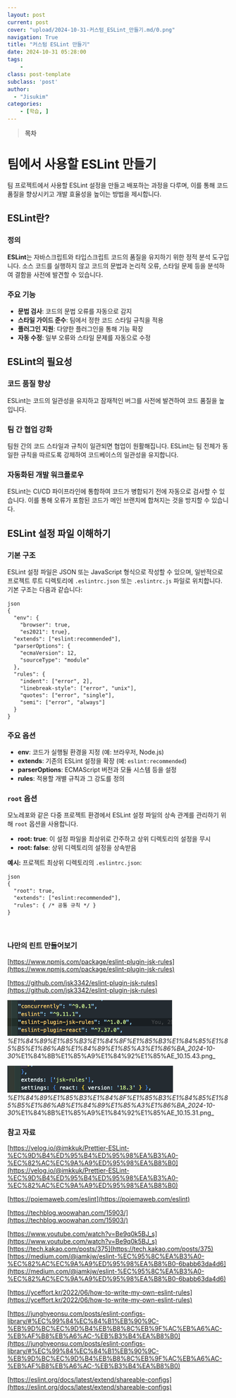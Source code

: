 ```yaml
---
layout: post
current: post
cover: "upload/2024-10-31-커스텀_ESLint_만들기.md/0.png"
navigation: True
title: "커스텀 ESLint 만들기"
date: 2024-10-31 05:28:00
tags:
    - 
class: post-template
subclass: 'post'
author: 
  - "Jisukim"
categories:
    - [학습, ]
---
```


> **목차**


# 팀에서 사용할 ESLint 만들기


 팀 프로젝트에서 사용할 ESLint 설정을 만들고 배포하는 과정을 다루며, 이를 통해 코드 품질을 향상시키고 개발 효율성을 높이는 방법을 제시합니다.


## ESLint란?


### 정의


**ESLint**는 자바스크립트와 타입스크립트 코드의 품질을 유지하기 위한 정적 분석 도구입니다. 소스 코드를 실행하지 않고 코드의 문법과 논리적 오류, 스타일 문제 등을 분석하여 결함을 사전에 발견할 수 있습니다.


### 주요 기능

- **문법 검사**: 코드의 문법 오류를 자동으로 감지
- **스타일 가이드 준수**: 팀에서 정한 코드 스타일 규칙을 적용
- **플러그인 지원**: 다양한 플러그인을 통해 기능 확장
- **자동 수정**: 일부 오류와 스타일 문제를 자동으로 수정

## ESLint의 필요성


### 코드 품질 향상


ESLint는 코드의 일관성을 유지하고 잠재적인 버그를 사전에 발견하여 코드 품질을 높입니다.


### 팀 간 협업 강화


팀원 간의 코드 스타일과 규칙이 일관되면 협업이 원활해집니다. ESLint는 팀 전체가 동일한 규칙을 따르도록 강제하여 코드베이스의 일관성을 유지합니다.


### 자동화된 개발 워크플로우


ESLint는 CI/CD 파이프라인에 통합하여 코드가 병합되기 전에 자동으로 검사할 수 있습니다. 이를 통해 오류가 포함된 코드가 메인 브랜치에 합쳐지는 것을 방지할 수 있습니다.


## ESLint 설정 파일 이해하기


### 기본 구조


ESLint 설정 파일은 JSON 또는 JavaScript 형식으로 작성할 수 있으며, 일반적으로 프로젝트 루트 디렉토리에 `.eslintrc.json` 또는 `.eslintrc.js` 파일로 위치합니다. 기본 구조는 다음과 같습니다:



```
json
{
  "env": {
    "browser": true,
    "es2021": true},
  "extends": ["eslint:recommended"],
  "parserOptions": {
    "ecmaVersion": 12,
    "sourceType": "module"
  },
  "rules": {
    "indent": ["error", 2],
    "linebreak-style": ["error", "unix"],
    "quotes": ["error", "single"],
    "semi": ["error", "always"]
  }
}

```



### 주요 옵션

- **env**: 코드가 실행될 환경을 지정 (예: 브라우저, Node.js)
- **extends**: 기존의 ESLint 설정을 확장 (예: `eslint:recommended`)
- **parserOptions**: ECMAScript 버전과 모듈 시스템 등을 설정
- **rules**: 적용할 개별 규칙과 그 강도를 정의

### `root` 옵션


모노레포와 같은 다중 프로젝트 환경에서 ESLint 설정 파일의 상속 관계를 관리하기 위해 `root` 옵션을 사용합니다.

- **root: true**: 이 설정 파일을 최상위로 간주하고 상위 디렉토리의 설정을 무시
- **root: false**: 상위 디렉토리의 설정을 상속받음

**예시:** 프로젝트 최상위 디렉토리의 `.eslintrc.json`:



```
json
{
  "root": true,
  "extends": ["eslint:recommended"],
  "rules": { /* 공통 규칙 */ }
}



```



### 나만의 린트 만들어보기


[https://www.npmjs.com/package/eslint-plugin-jsk-rules](https://www.npmjs.com/package/eslint-plugin-jsk-rules)


[https://github.com/jsk3342/eslint-plugin-jsk-rules](https://github.com/jsk3342/eslint-plugin-jsk-rules)


![0](/upload/2024-10-31-커스텀_ESLint_만들기.md/0.png)_%E1%84%89%E1%85%B3%E1%84%8F%E1%85%B3%E1%84%85%E1%85%B5%E1%86%AB%E1%84%89%E1%85%A3%E1%86%BA_2024-10-30_%E1%84%8B%E1%85%A9%E1%84%92%E1%85%AE_10.15.43.png_


![1](/upload/2024-10-31-커스텀_ESLint_만들기.md/1.png)_%E1%84%89%E1%85%B3%E1%84%8F%E1%85%B3%E1%84%85%E1%85%B5%E1%86%AB%E1%84%89%E1%85%A3%E1%86%BA_2024-10-30_%E1%84%8B%E1%85%A9%E1%84%92%E1%85%AE_10.15.31.png_


### 참고 자료


[https://velog.io/@imkkuk/Prettier-ESLint-%EC%9D%B4%ED%95%B4%ED%95%98%EA%B3%A0-%EC%82%AC%EC%9A%A9%ED%95%98%EA%B8%B0](https://velog.io/@imkkuk/Prettier-ESLint-%EC%9D%B4%ED%95%B4%ED%95%98%EA%B3%A0-%EC%82%AC%EC%9A%A9%ED%95%98%EA%B8%B0)


[https://poiemaweb.com/eslint](https://poiemaweb.com/eslint)


[https://techblog.woowahan.com/15903/](https://techblog.woowahan.com/15903/)


[https://www.youtube.com/watch?v=Be9q0k5BJ_s](https://www.youtube.com/watch?v=Be9q0k5BJ_s)
[https://tech.kakao.com/posts/375](https://tech.kakao.com/posts/375)
[https://medium.com/@iamkjw/eslint-%EC%95%8C%EA%B3%A0-%EC%82%AC%EC%9A%A9%ED%95%98%EA%B8%B0-6babb63da4d6](https://medium.com/@iamkjw/eslint-%EC%95%8C%EA%B3%A0-%EC%82%AC%EC%9A%A9%ED%95%98%EA%B8%B0-6babb63da4d6)


[https://yceffort.kr/2022/06/how-to-write-my-own-eslint-rules](https://yceffort.kr/2022/06/how-to-write-my-own-eslint-rules)


[https://junghyeonsu.com/posts/eslint-configs-library/#%EC%99%84%EC%84%B1%EB%90%9C-%EB%9D%BC%EC%9D%B4%EB%B8%8C%EB%9F%AC%EB%A6%AC-%EB%AF%B8%EB%A6%AC-%EB%B3%B4%EA%B8%B0](https://junghyeonsu.com/posts/eslint-configs-library/#%EC%99%84%EC%84%B1%EB%90%9C-%EB%9D%BC%EC%9D%B4%EB%B8%8C%EB%9F%AC%EB%A6%AC-%EB%AF%B8%EB%A6%AC-%EB%B3%B4%EA%B8%B0)


[https://eslint.org/docs/latest/extend/shareable-configs](https://eslint.org/docs/latest/extend/shareable-configs)

